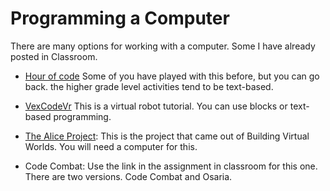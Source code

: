 # Programming a Computer
There are many options for working with a computer. Some I have already posted in Classroom.
- [Hour of code](https://hourofcode.com/us) Some of you have played with this before, but you can go back. the higher grade level activities tend to be text-based.
- [VexCodeVr](https://vr.vex.com/) This is a virtual robot tutorial. You can use blocks or text-based programming.
  
- [The Alice Project](https://www.alice.org/resources/alice-3-lessons/): This is the project that came out of Building Virtual Worlds. You will need a computer for this. 
- Code Combat: Use the link in the assignment in classroom for this one. There are two versions. Code Combat and Osaria.